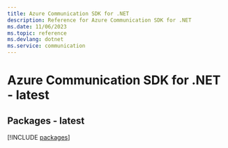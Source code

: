 ```yaml
---
title: Azure Communication SDK for .NET
description: Reference for Azure Communication SDK for .NET
ms.date: 11/06/2023
ms.topic: reference
ms.devlang: dotnet
ms.service: communication
---
```

# Azure Communication SDK for .NET - latest
## Packages - latest
[!INCLUDE [packages](communication-index.md)]